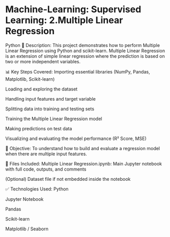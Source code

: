 # Machine-Learning: Supervised Learning: 2.Multiple Linear Regression
Python
📄 Description:
This project demonstrates how to perform Multiple Linear Regression using Python and scikit-learn. Multiple Linear Regression is an extension of simple linear regression where the prediction is based on two or more independent variables.

📊 Key Steps Covered:
Importing essential libraries (NumPy, Pandas, Matplotlib, Scikit-learn)

Loading and exploring the dataset

Handling input features and target variable

Splitting data into training and testing sets

Training the Multiple Linear Regression model

Making predictions on test data

Visualizing and evaluating the model performance (R² Score, MSE)

🎯 Objective:
To understand how to build and evaluate a regression model when there are multiple input features.

📁 Files Included:
Multiple Linear Regression.ipynb: Main Jupyter notebook with full code, outputs, and comments

(Optional) Dataset file if not embedded inside the notebook

✅ Technologies Used:
Python

Jupyter Notebook

Pandas

Scikit-learn

Matplotlib / Seaborn

